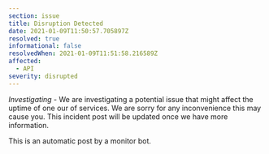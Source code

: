 ```yaml
---
section: issue
title: Disruption Detected
date: 2021-01-09T11:50:57.705897Z
resolved: true
informational: false
resolvedWhen: 2021-01-09T11:51:58.216589Z
affected:
  - API
severity: disrupted
---
```

*Investigating* - We are investigating a potential issue that might affect the uptime of one our of services. We are sorry for any inconvenience this may cause you. This incident post will be updated once we have more information.

This is an automatic post by a monitor bot.
        